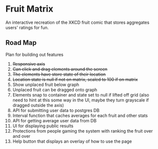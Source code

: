 # Fruit Matrix

An interactive recreation of the XKCD fruit comic that stores aggregates users' ratings for fun.

## Road Map

Plan for building out features

1. ~~Responsive axis~~
2. ~~Can click and drag elements around the screen~~
3. ~~The elements have store state of their location~~
4. ~~Location state is null if not on matrix, scaled to 100 if on matrix~~
5. Show unplaced fruit below graph
6. Unplaced fruit can be dragged onto graph
7. Elements snap to container and state set to null if lifted off grid (also need to hint at this some way in the UI, maybe they turn grayscale if dragged outside the axis)
8. API for submitting user data to postgres DB
9. Interval function that caches averages for each fruit and other stats
10. API for getting average user data from DB
11. UI for displaying public results
12. Protections from people gaming the system with ranking the fruit over and over
13. Help button that displays an overlay of how to use the page
